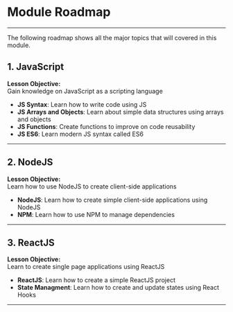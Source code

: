 # Module Roadmap

---

The following roadmap shows all the major topics that will covered in this module.

## **1. JavaScript**
**Lesson Objective:**  
Gain knowledge on JavaScript as a scripting language

- **JS Syntax**: Learn how to write code using JS
- **JS Arrays and Objects**: Learn about simple data structures using arrays and objects
- **JS Functions**: Create functions to improve on code reusability
- **JS ES6**: Learn modern JS syntax called ES6

---

## **2. NodeJS**
**Lesson Objective:**  
Learn how to use NodeJS to create client-side applications

- **NodeJS**: Learn how to create simple client-side applications using NodeJS
- **NPM**: Learn how to use NPM to manage dependencies

---

## **3. ReactJS**
**Lesson Objective:**  
Learn to create single page applications using ReactJS

- **ReactJS**: Learn how to create a simple ReactJS project
- **State Managment**: Learn how to create and update states using React Hooks 

---